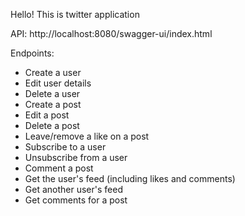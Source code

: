 Hello! This is twitter application

API: http://localhost:8080/swagger-ui/index.html

Endpoints:

- Create a user
- Edit user details 
- Delete a user 
- Create a post
- Edit a post
- Delete a post
- Leave/remove a like on a post
- Subscribe to a user
- Unsubscribe from a user
- Comment a post
- Get the user's feed (including likes and comments)
- Get another user's feed
- Get comments for a post